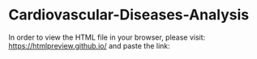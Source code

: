 # Cardiovascular-Diseases-Analysis
In order to view the HTML file in your browser, please visit: https://htmlpreview.github.io/ and paste the link: 
